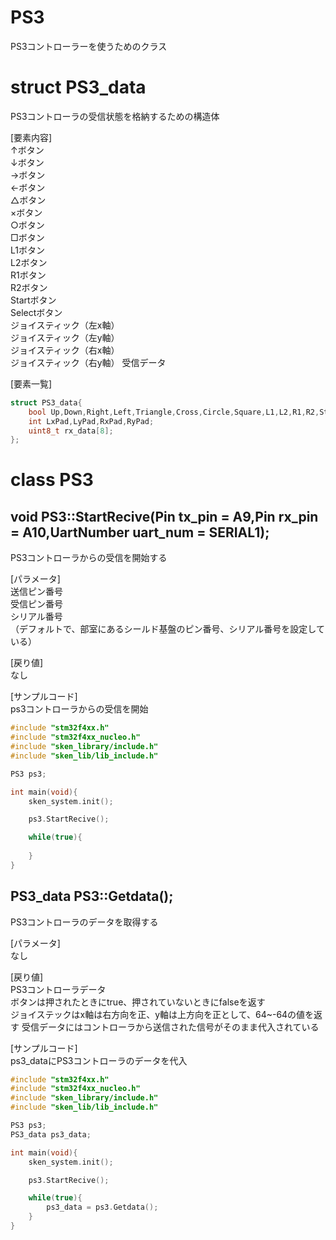 # PS3
PS3コントローラーを使うためのクラス

# struct PS3_data
PS3コントローラの受信状態を格納するための構造体

[要素内容]  
↑ボタン  
↓ボタン  
→ボタン  
←ボタン  
△ボタン  
×ボタン  
○ボタン  
□ボタン  
L1ボタン  
L2ボタン  
R1ボタン  
R2ボタン  
Startボタン  
Selectボタン  
ジョイスティック（左x軸）  
ジョイスティック（左y軸）  
ジョイスティック（右x軸）  
ジョイスティック（右y軸）
受信データ

[要素一覧]  
``` c++
struct PS3_data{
	bool Up,Down,Right,Left,Triangle,Cross,Circle,Square,L1,L2,R1,R2,Start,Select;
	int LxPad,LyPad,RxPad,RyPad;
	uint8_t rx_data[8];
};
```

# class PS3
## void PS3::StartRecive(Pin tx_pin = A9,Pin rx_pin = A10,UartNumber uart_num = SERIAL1);
PS3コントローラからの受信を開始する

[パラメータ]  
送信ピン番号  
受信ピン番号  
シリアル番号  
（デフォルトで、部室にあるシールド基盤のピン番号、シリアル番号を設定している）  

[戻り値]  
なし

[サンプルコード]  
ps3コントローラからの受信を開始
``` c++
#include "stm32f4xx.h"
#include "stm32f4xx_nucleo.h"
#include "sken_library/include.h"
#include "sken_lib/lib_include.h"

PS3 ps3;

int main(void){
	sken_system.init();

	ps3.StartRecive();

	while(true){
	
	}
}
```

## PS3_data PS3::Getdata();
PS3コントローラのデータを取得する

[パラメータ]  
なし　　

[戻り値]  
PS3コントローラデータ  
ボタンは押されたときにtrue、押されていないときにfalseを返す  
ジョイステックはx軸は右方向を正、y軸は上方向を正として、64~-64の値を返す
受信データにはコントローラから送信された信号がそのまま代入されている

[サンプルコード]  
ps3_dataにPS3コントローラのデータを代入
``` c++
#include "stm32f4xx.h"
#include "stm32f4xx_nucleo.h"
#include "sken_library/include.h"
#include "sken_lib/lib_include.h"

PS3 ps3;
PS3_data ps3_data;

int main(void){
	sken_system.init();

	ps3.StartRecive();

	while(true){
		ps3_data = ps3.Getdata();
	}
}
```


